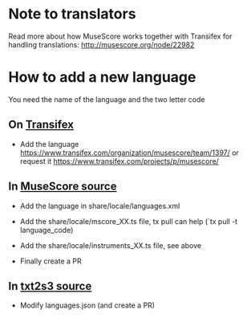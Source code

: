 Note to translators
===================

Read more about how MuseScore works together with Transifex for handling translations: http://musescore.org/node/22982


How to add a new language
=========================

You need the name of the language and the two letter code

On [Transifex](https://www.transifex.com/musescore/musescore/dashboard/)
------
* Add the language
https://www.transifex.com/organization/musescore/team/1397/
or request it https://www.transifex.com/projects/p/musescore/

In [MuseScore source](https://github.com/musescore/MuseScore)
------
* Add the language in share/locale/languages.xml

* Add the share/locale/mscore_XX.ts file, tx pull can help (`tx pull -t language_code)
* Add the share/locale/instruments_XX.ts file, see above

* Finally create a PR


In [txt2s3 source](https://github.com/musescore/tx2s3)
------
* Modify languages.json (and create a PR)
